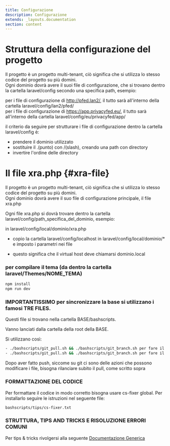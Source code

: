 ```yaml
---
title: Configurazione
description: Configurazione
extends: _layouts.documentation
section: content
---
```


# Struttura della configurazione del progetto 

Il progetto è un progetto multi-tenant, ciò significa che si utilizza lo stesso codice del progetto su più domini.  
Ogni dominio dovrà avere il suoi file di configurazione, che si trovano dentro la cartella laravel/config secondo una specifica path, esempio:  

per i file di configurazione di http://pfed.lan2/, il tutto sarà all'interno della cartella laravel/config/lan2/pfed/  
per i file di configurazione di https://app.privacyfed.eu/, il tutto sarà all'interno della cartella laravel/config/eu/privacyfed/app/

il criterio da seguire per strutturare i file di configurazione dentro la cartella laravel/config è:
- prendere il dominio utilizzato
- sostituire il .(punto) con /(slash), creando una path con directory
- invertire l'ordine delle directory

# Il file xra.php {#xra-file}

Il progetto è un progetto multi-tenant, ciò significa che si utilizza lo stesso codice del progetto su più domini.  
Ogni dominio dovrà avere il suo file di configurazione principale, il file xra.php  

Ogni file xra.php si dovrà trovare dentro la cartella laravel/config/path_specifica_del_dominio, esempio:  

in laravel/config/local/dominio/xra.php



- copio la cartella laravel/config/localhost in laravel/config/local/dominio/* e imposto i parametri nei file

- questo significa che il virtual host deve chiamarsi dominio.local







### per compilare il tema (da dentro la cartella laravel/Themes/NOME_TEMA)

```bash
npm install
npm run dev
```



### IMPORTANTISSIMO per sincronizzare la base si utilizzano i famosi TRE FILES. 

Questi file si trovano nella cartella BASE/bashscripts.

Vanno lanciati dalla cartella della root della BASE.

Si utilizzano così:

```bash
- ./bashscripts/git_pull.sh && ./bashscripts/git_branch.sh per fare il pull
- ./bashscripts/git_pull.sh && ./bashscripts/git_branch.sh per fare il push
```

Dopo aver fatto push, siccome su git ci sono delle azioni che possono modificare i file, bisogna rilanciare subito il pull, come scritto sopra


### FORMATTAZIONE DEL CODICE

Per formattare il codice in modo corretto bisogna usare cs-fixer global. Per installarlo seguire le istruzioni nel seguente file:

```bash
bashscripts/tips/cs-fixer.txt
```

### STRUTTURA, TIPS AND TRICKS E RISOLUZIONE ERRORI COMUNI
Per tips & tricks rivolgersi alla seguente [Documentazione Generica](https://laraxot.github.io/module_xot/docs/base/issues/)